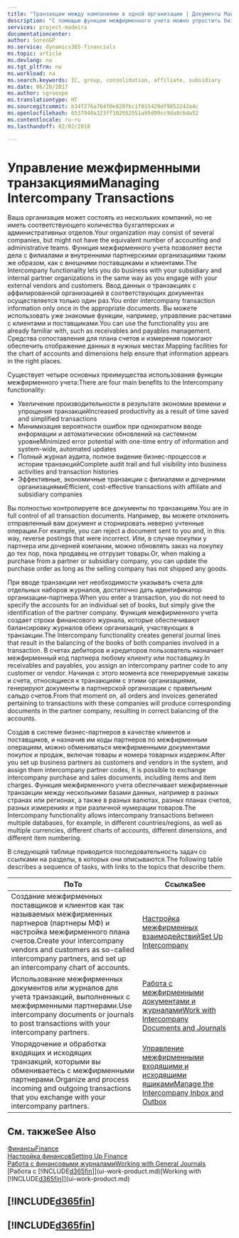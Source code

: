 ```yaml
---
title: "Транзакции между компаниями в одной организации | Документы Майкрософт"
description: "С помощью функции межфирменного учета можно упростить бизнес-процессы и транзакции между компаниями в пределах одной организации."
services: project-madeira
documentationcenter: 
author: SorenGP
ms.service: dynamics365-financials
ms.topic: article
ms.devlang: na
ms.tgt_pltfrm: na
ms.workload: na
ms.search.keywords: IC, group, consolidation, affiliate, subsidiary
ms.date: 06/20/2017
ms.author: sgroespe
ms.translationtype: HT
ms.sourcegitcommit: b34f276a764f0e828fbc1f015429df9852242a4c
ms.openlocfilehash: 0537940a323ff102552551a95d99cc9da8c6da52
ms.contentlocale: ru-ru
ms.lasthandoff: 02/02/2018

---
```

# <a name="managing-intercompany-transactions"></a><span data-ttu-id="b01fc-103">Управление межфирменными транзакциями</span><span class="sxs-lookup"><span data-stu-id="b01fc-103">Managing Intercompany Transactions</span></span>
<span data-ttu-id="b01fc-104">Ваша организация может состоять из нескольких компаний, но не иметь соответствующего количества бухгалтерских и административных отделов.</span><span class="sxs-lookup"><span data-stu-id="b01fc-104">Your organization may consist of several companies, but might not have the equivalent number of accounting and administrative teams.</span></span> <span data-ttu-id="b01fc-105">Функция межфирменного учета позволяет вести дела с филиалами и внутренними партнерскими организациями таким же образом, как с внешними поставщиками и клиентами.</span><span class="sxs-lookup"><span data-stu-id="b01fc-105">The Intercompany functionality lets you do business with your subsidiary and internal partner organizations in the same way as you engage with your external vendors and customers.</span></span> <span data-ttu-id="b01fc-106">Ввод данных о транзакциях с аффилированной организацией в соответствующих документах осуществляется только один раз.</span><span class="sxs-lookup"><span data-stu-id="b01fc-106">You enter intercompany transaction information only once in the appropriate documents.</span></span> <span data-ttu-id="b01fc-107">Вы можете использовать уже знакомые функции, например, управление расчетами с клиентами и поставщиками.</span><span class="sxs-lookup"><span data-stu-id="b01fc-107">You can use the functionality you are already familiar with, such as receivables and payables management.</span></span> <span data-ttu-id="b01fc-108">Средства сопоставления для плана счетов и измерения помогают обеспечить отображение данных в нужных местах.</span><span class="sxs-lookup"><span data-stu-id="b01fc-108">Mapping facilities for the chart of accounts and dimensions help ensure that information appears in the right places.</span></span>  

<span data-ttu-id="b01fc-109">Существует четыре основных преимущества использования функции межфирменного учета:</span><span class="sxs-lookup"><span data-stu-id="b01fc-109">There are four main benefits to the Intercompany functionality:</span></span>  

- <span data-ttu-id="b01fc-110">Увеличение производительности в результате экономии времени и упрощения транзакций</span><span class="sxs-lookup"><span data-stu-id="b01fc-110">Increased productivity as a result of time saved and simplified transactions</span></span>  
- <span data-ttu-id="b01fc-111">Минимизация вероятности ошибок при однократном вводе информации и автоматических обновлений на системном уровне</span><span class="sxs-lookup"><span data-stu-id="b01fc-111">Minimized error potential with one-time entry of information and system-wide, automated updates</span></span>  
- <span data-ttu-id="b01fc-112">Полный журнал аудита, полное видение бизнес-процессов и истории транзакций</span><span class="sxs-lookup"><span data-stu-id="b01fc-112">Complete audit trail and full visibility into business activities and transaction histories</span></span>  
- <span data-ttu-id="b01fc-113">Эффективные, экономичные транзакции с филиалами и дочерними организациями</span><span class="sxs-lookup"><span data-stu-id="b01fc-113">Efficient, cost-effective transactions with affiliate and subsidiary companies</span></span>  

<span data-ttu-id="b01fc-114">Вы полностью контролируете все документы по транзакциям.</span><span class="sxs-lookup"><span data-stu-id="b01fc-114">You are in full control of all transaction documents.</span></span> <span data-ttu-id="b01fc-115">Например, вы можете отклонить отправленный вам документ и сторнировать неверно учтенные операции.</span><span class="sxs-lookup"><span data-stu-id="b01fc-115">For example, you can reject a document sent to you and, in this way, reverse postings that were incorrect.</span></span> <span data-ttu-id="b01fc-116">Или, в случае покупки у партнера или дочерней компании, можно обновлять заказ на покупку до тех пор, пока продавец не отгрузит товары.</span><span class="sxs-lookup"><span data-stu-id="b01fc-116">Or, when making a purchase from a partner or subsidiary company, you can update the purchase order as long as the selling company has not shipped any goods.</span></span>  

<span data-ttu-id="b01fc-117">При вводе транзакции нет необходимости указывать счета для отдельных наборов журналов, достаточно дать идентификатор организации-партнера.</span><span class="sxs-lookup"><span data-stu-id="b01fc-117">When you enter a transaction, you do not need to specify the accounts for an individual set of books, but simply give the identification of the partner company.</span></span> <span data-ttu-id="b01fc-118">Функция межфирменного учета создает строки финансового журнала, которые обеспечивают балансировку журналов обеих организаций, участвующих в транзакции.</span><span class="sxs-lookup"><span data-stu-id="b01fc-118">The Intercompany functionality creates general journal lines that result in the balancing of the books of both companies involved in a transaction.</span></span> <span data-ttu-id="b01fc-119">В счетах дебиторов и кредиторов пользователь назначает межфирменный код партнера любому клиенту или поставщику.</span><span class="sxs-lookup"><span data-stu-id="b01fc-119">In receivables and payables, you assign an intercompany partner code to any customer or vendor.</span></span> <span data-ttu-id="b01fc-120">Начиная с этого момента все генерируемые заказы и счета, относящиеся к транзакциям с этими организациями, генерируют документы в партнерской организации с правильным сальдо счетов.</span><span class="sxs-lookup"><span data-stu-id="b01fc-120">From that moment on, all orders and invoices generated pertaining to transactions with these companies will produce corresponding documents in the partner company, resulting in correct balancing of the accounts.</span></span>  

 <span data-ttu-id="b01fc-121">Создав в системе бизнес-партнеров в качестве клиентов и поставщиков, и назначив им коды партнеров по межфирменным операциям, можно обмениваться межфирменными документами покупок и продаж, включая товары и номера товарных издержек.</span><span class="sxs-lookup"><span data-stu-id="b01fc-121">After you set up business partners as customers and vendors in the system, and assign them intercompany partner codes, it is possible to exchange intercompany purchase and sales documents, including items and item charges.</span></span> <span data-ttu-id="b01fc-122">Функция межфирменного учета обеспечивает межфирменные транзакции между несколькими базами данных, например в разных странах или регионах, а также в разных валютах, разных планах счетов, разных измерениях и при различной нумерации товаров.</span><span class="sxs-lookup"><span data-stu-id="b01fc-122">The Intercompany functionality allows intercompany transactions between multiple databases, for example, in different countries/regions, as well as multiple currencies, different charts of accounts, different dimensions, and different item numbering.</span></span>  

<span data-ttu-id="b01fc-123">В следующей таблице приводится последовательность задач со ссылками на разделы, в которых они описываются.</span><span class="sxs-lookup"><span data-stu-id="b01fc-123">The following table describes a sequence of tasks, with links to the topics that describe them.</span></span>

 |<span data-ttu-id="b01fc-124">По</span><span class="sxs-lookup"><span data-stu-id="b01fc-124">To</span></span> |<span data-ttu-id="b01fc-125">Ссылка</span><span class="sxs-lookup"><span data-stu-id="b01fc-125">See</span></span>|
 |---|---|
 |<span data-ttu-id="b01fc-126">Создание межфирменных поставщиков и клиентов как так называемых межфирменных партнеров (партнеры МФ) и настройка межфирменного плана счетов.</span><span class="sxs-lookup"><span data-stu-id="b01fc-126">Create your intercompany vendors and customers as so-called intercompany partners, and set up an intercompany chart of accounts.</span></span>|[<span data-ttu-id="b01fc-127">Настройка межфирменных взаимодействий</span><span class="sxs-lookup"><span data-stu-id="b01fc-127">Set Up Intercompany</span></span>](intercompany-how-setup.md)|
 |<span data-ttu-id="b01fc-128">Использование межфирменных документов или журналов для учета транзакций, выполненных с межфирменными партнерами.</span><span class="sxs-lookup"><span data-stu-id="b01fc-128">Use intercompany documents or journals to post transactions with your intercompany partners.</span></span>|[<span data-ttu-id="b01fc-129">Работа с межфирменными документами и журналами</span><span class="sxs-lookup"><span data-stu-id="b01fc-129">Work with Intercompany Documents and Journals</span></span>](intercompany-how-work-documents-journals.md)|
 |<span data-ttu-id="b01fc-130">Упорядочение и обработка входящих и исходящих транзакций, которыми вы обмениваетесь с межфирменными партнерами.</span><span class="sxs-lookup"><span data-stu-id="b01fc-130">Organize and process incoming and outgoing transactions that you exchange with your intercompany partners.</span></span>|[<span data-ttu-id="b01fc-131">Управление межфирменными входящими и исходящими ящиками</span><span class="sxs-lookup"><span data-stu-id="b01fc-131">Manage the Intercompany Inbox and Outbox</span></span>](intercompany-how-manage-intercompany-inbox.md)|

## <a name="see-also"></a><span data-ttu-id="b01fc-132">См. также</span><span class="sxs-lookup"><span data-stu-id="b01fc-132">See Also</span></span>
[<span data-ttu-id="b01fc-133">Финансы</span><span class="sxs-lookup"><span data-stu-id="b01fc-133">Finance</span></span>](finance.md)  
[<span data-ttu-id="b01fc-134">Настройка финансов</span><span class="sxs-lookup"><span data-stu-id="b01fc-134">Setting Up Finance</span></span>](finance-setup-finance.md)  
[<span data-ttu-id="b01fc-135">Работа с финансовыми журналами</span><span class="sxs-lookup"><span data-stu-id="b01fc-135">Working with General Journals</span></span>](ui-work-general-journals.md)  
<span data-ttu-id="b01fc-136">[Работа с [!INCLUDE[d365fin](includes/d365fin_md.md)]](ui-work-product.md)</span><span class="sxs-lookup"><span data-stu-id="b01fc-136">[Working with [!INCLUDE[d365fin](includes/d365fin_md.md)]](ui-work-product.md)</span></span>

## [!INCLUDE[d365fin](includes/free_trial_md.md)]  
## [!INCLUDE[d365fin](includes/training_link_md.md)]

